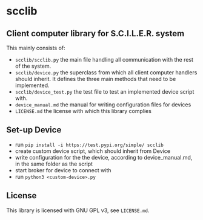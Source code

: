 # scclib

## Client computer library for S.C.I.L.E.R. system
This mainly consists of:

- `scclib/scclib.py` the main file handling all communication with the rest of the system.
- `scclib/device.py` the superclass from which all client computer handlers should inherit. It defines the three main methods that need to be implemented.
- `scclib/device_test.py` the test file to test an implemented device script with.
- `device_manual.md` the manual for writing configuration files for devices
- `LICENSE.md` the license with which this library complies

## Set-up Device
- run `pip install -i https://test.pypi.org/simple/ scclib`
- create custom device script, which should inherit from Device
- write configuration for the the device, according to device_manual.md, in the same folder as the script
- start broker for device to connect with
- run `python3 <custom-device>.py`

## License
This library is licensed with GNU GPL v3, see `LICENSE.md`.


